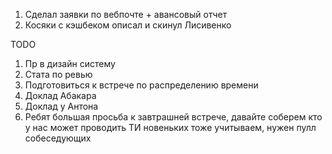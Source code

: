 1. Сделал заявки по вебпочте + авансовый отчет
2. Косяки с кэшбеком описал и скинул Лисивенко

TODO
1. Пр в дизайн систему
2. Стата по ревью
3. Подготовиться к встрече по распределению времени
4. Доклад Абакара
5. Доклад у Антона
6. Ребят большая просьба к завтрашней встрече, давайте соберем кто у нас может проводить ТИ новеньких тоже учитываем, нужен пулл собеседующих